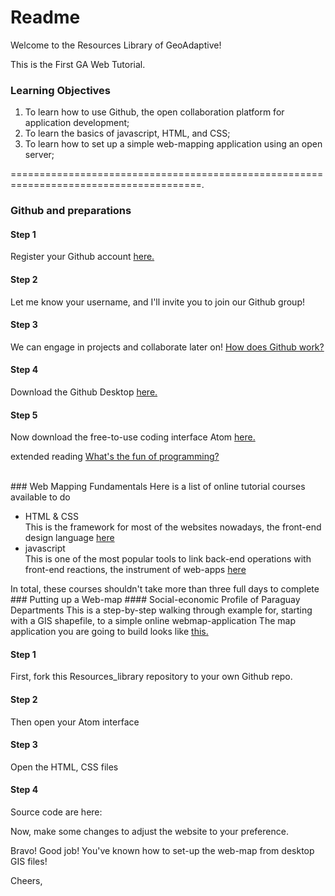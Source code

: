 # Readme

Welcome to the Resources Library of GeoAdaptive!

This is the First GA Web Tutorial.

### Learning Objectives

1) To learn how to use Github, the open collaboration platform for application development;<br>
2) To learn the basics of javascript, HTML, and CSS;<br>
3) To learn how to set up a simple web-mapping application using an open server;

=======================================================================================.
### Github and preparations
#### Step 1
Register your Github account <a href = https://github.com/>here.</a>
#### Step 2
Let me know your username, and I'll invite you to join our Github group!
#### Step 3
We can engage in projects and collaborate later on! <a href = https://guides.github.com/activities/hello-world/> How does Github work? </a>
#### Step 4
Download the Github Desktop <a href = https://desktop.github.com/>here.</a>

#### Step 5
Now download the free-to-use coding interface Atom <a href = https://atom.io/>here.</a>

extended reading
<a href = http://people.apache.org/~acmurthy/WhyIsProgrammingFun.html>What's the fun of programming?</a>

<br>
### Web Mapping Fundamentals
Here is a list of online tutorial courses available to do

<ul>
<li> HTML & CSS </li> 
This is the framework for most of the websites nowadays, the front-end design language 
<a href = https://www.codecademy.com/en/tracks/web> here </a>
<li> javascript </li>
This is one of the most popular tools to link back-end operations with front-end reactions, the instrument of web-apps
<a href = https://www.codecademy.com/learn/introduction-to-javascript> here </a>
</ul>
In total, these courses shouldn't take more than three full days to complete

<br>
### Putting up a Web-map
#### Social-economic Profile of Paraguay Departments
This is a step-by-step walking through example for, starting with a GIS shapefile, to a simple online webmap-application
The map application you are going to build looks like <a href = >this. </a> 

#### Step 1
First, fork this Resources_library repository to your own Github repo.

#### Step 2
Then open your Atom interface

#### Step 3
Open the HTML, CSS files

#### Step 4

Source code are here:

Now, make some changes to adjust the website to your preference.

Bravo! Good job! You've known how to set-up the web-map from desktop GIS files!

Cheers,

